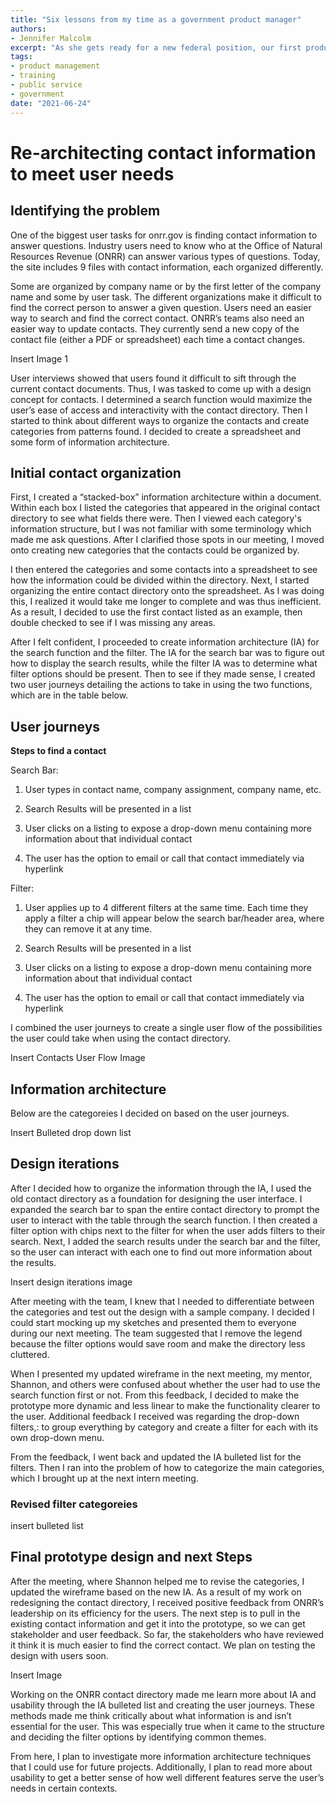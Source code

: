 ```yaml
---
title: "Six lessons from my time as a government product manager"
authors:
- Jennifer Malcolm
excerpt: "As she gets ready for a new federal position, our first product manager reflects on all she has learned from her time on this team."
tags:
- product management
- training
- public service
- government
date: "2021-06-24"
---
```


# Re-architecting contact information to meet user needs

## Identifying the problem

One of the biggest user tasks for onrr.gov is finding contact information to answer questions. Industry users need to know who at the Office of Natural Resources Revenue (ONRR) can answer various types of questions. Today, the site includes 9 files with contact information, each organized differently.

Some are organized by company name or by the first letter of the company name and some by user task. The different organizations make it difficult to find the correct person to answer a given question. Users need an easier way to search and find the correct contact. ONRR’s teams also need an easier way to update contacts. They currently send a new copy of the contact file (either a PDF or spreadsheet) each time a contact changes.

Insert Image 1

User interviews showed that users found it difficult to sift through the current contact documents. Thus, I was tasked to come up with a design concept for contacts. I determined a search function would maximize the user’s ease of access and interactivity with the contact directory. Then I started to think about different ways to organize the contacts and create categories from patterns found. I decided to create a spreadsheet and some form of information architecture.

## Initial contact organization

First, I created a “stacked-box” information architecture within a document. Within each box I listed the categories that appeared in the original contact directory to see what fields there were. Then I viewed each category's information structure, but I was not familiar with some terminology which made me ask questions. After I clarified those spots in our meeting, I moved onto creating new categories that the contacts could be organized by.

I then entered the categories and some contacts into a spreadsheet to see how the information could be divided within the directory. Next, I started organizing the entire contact directory onto the spreadsheet. As I was doing this, I realized it would take me longer to complete and was thus inefficient. As a result, I decided to use the first contact listed as an example, then double checked to see if I was missing any areas.

After I felt confident, I proceeded to create information architecture (IA) for the search function and the filter. The IA for the search bar was to figure out how to display the search results, while the filter IA was to determine what filter options should be present. Then to see if they made sense, I created two user journeys detailing the actions to take in using the two functions, which are in the table below.

## User journeys

**Steps to find a contact**

Search Bar:

1. User types in contact name, company assignment, company name, etc.

2. Search Results will be presented in a list

3. User clicks on a listing to expose a drop-down menu containing more information about that individual contact

4. The user has the option to email or call that contact immediately via hyperlink

Filter:

1. User applies up to 4 different filters at the same time. Each time they apply a filter a chip will appear below the search bar/header area, where they can remove it at any time.

2. Search Results will be presented in a list

3. User clicks on a listing to expose a drop-down menu containing more information about that individual contact

4. The user has the option to email or call that contact immediately via hyperlink


I combined the user journeys to create a single user flow of the possibilities the user could take when using the contact directory.

Insert Contacts User Flow Image

## Information architecture

Below are the categoreies I decided on based on the user journeys.

Insert Bulleted drop down list

## Design iterations

After I decided how to organize the information through the IA, I used the old contact directory as a foundation for designing the user interface. I expanded the search bar to span the entire contact directory to prompt the user to interact with the table through the search function. I then created a filter option with chips next to the filter for when the user adds filters to their search. Next, I added the search results under the search bar and the filter, so the user can interact with each one to find out more information about the results.

Insert design iterations image

After meeting with the team, I knew that I needed to differentiate between the categories and test out the design with a sample company. I decided I could start mocking up my sketches and presented them to everyone during our next meeting. The team suggested that I remove the legend because the filter options would save room and make the directory less cluttered.

When I presented my updated wireframe in the next meeting, my mentor, Shannon, and others were confused about whether the user had to use the search function first or not. From this feedback, I decided to make the prototype more dynamic and less linear to make the functionality clearer to the user. Additional feedback I received was regarding the drop-down filters,: to  group everything by category and create a filter for each with its own drop-down menu.

From the feedback, I went back and updated the IA bulleted list for the filters. Then I ran into the problem of how to categorize the main categories, which I brought up at the next intern meeting.

### Revised filter categoreies

insert bulleted list

## Final prototype design and next Steps

After the meeting, where Shannon helped me to revise the categories, I updated the wireframe based on the new IA. As a result of my work on redesigning the contact directory, I received positive feedback from ONRR’s leadership on its efficiency for the users. The next step is to pull in the existing contact information and get it into the prototype, so we can get stakeholder and user feedback. So far, the stakeholders who have reviewed it think it is much easier to find the correct contact. We plan on testing the design with users soon.

Insert Image

Working on the ONRR contact directory made me learn more about IA and usability through the IA bulleted list and creating the user journeys. These methods made me think critically about what information is and isn’t essential for the user. This was especially true when it came to the structure and deciding the filter options by identifying common themes.

From here, I plan to investigate more information architecture techniques that I could use for future projects. Additionally, I plan to read more about usability to get a better sense of how well different features serve the user’s needs in certain contexts.
